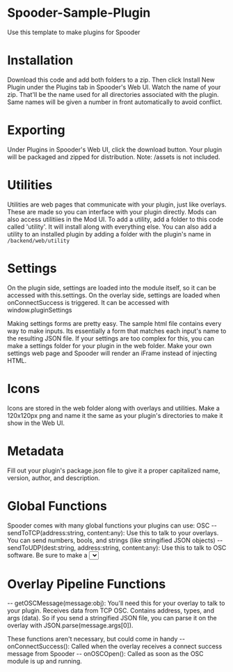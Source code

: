 # Spooder-Sample-Plugin
Use this template to make plugins for Spooder

# Installation
Download this code and add both folders to a zip. Then click Install New Plugin under the Plugins tab in Spooder's Web UI. Watch the name of your zip. That'll be the name used for all directories associated with the plugin. Same names will be given a number in front automatically to avoid conflict.

# Exporting
Under Plugins in Spooder's Web UI, click the download button. Your plugin will be packaged and zipped for distribution. Note: /assets is not included.

# Utilities
Utilities are web pages that communicate with your plugin, just like overlays. These are made so you can interface with your plugin directly. Mods can also access utilitiies in the Mod UI. To add a utility, add a folder to this code called 'utility'. It will install along with everything else. You can also add a utility to an installed plugin by adding a folder with the plugin's name in `/backend/web/utility`

# Settings
On the plugin side, settings are loaded into the module itself, so it can be accessed with this.settings.
On the overlay side, settings are loaded when onConnectSuccess is triggered. It can be accessed with window.pluginSettings

Making settings forms are pretty easy. The sample html file contains every way to make inputs. Its essentially a form that matches each input's name to the resulting JSON file. If your settings are too complex for this, you can make a settings folder for your plugin in the web folder. Make your own settings web page and Spooder will render an iFrame instead of injecting HTML.

# Icons
Icons are stored in the web folder along with overlays and utilities. Make a 120x120px png and name it the same as your plugin's directories to make it show in the Web UI.

# Metadata
Fill out your plugin's package.json file to give it a proper capitalized name, version, author, and description.

# Global Functions
Spooder comes with many global functions your plugins can use:
OSC
-- sendToTCP(address:string, content:any): Use this to talk to your overlays. You can send numbers, bools, and strings (like stringified JSON objects)
-- sendToUDP(dest:string, address:string, content:any): Use this to talk to OSC software. Be sure to make a <select> field with the udpselect attribute in your settings form to let the user define which machine to send the messages to.
Chat
-- chatisFirstMessage(message:obj): Returns true or false whether the message is the user’s first message to your channel
-- chatIsReturningChatter(message:obs): Returns true or false whether the message is from a returning chatter.
-- chatIsMod(message:obj): Returns true or false whether the user who sent this message is a moderator.
-- chatIsSubscriber(message:obj): Returns true or false whether the user who sent this message is a subscriber.
-- chatIsBroadcaster(message:obj): Returns true or false whether the user who sent this message is the broadcaster
-- getChatters(type:string): Returns an array of usernames for a specific type. Available types are: mod, vip, all
Moderation
-- blacklistUser(viewername:string, duration:number (millis): Locks a user from using chat commands for the duration.
-- lockEvent(moduser:string, modCommand:string, target:string): Locks an event from use in chat. moduser is to tell which mod is calling, and modCommand is a boolean
-- lockPlugin(moduser:string, modCommand:string, target:string): Locks an plugin from use in chat. moduser is to tell which mod is calling, and modCommand is a boolean
-- setSpamguard(isOn:boolean): Turns on Spamguard which will lock out individual users for 60 seconds when spamming 6 commands each less than 2 seconds apart.
OBS
-- callOBS(name:string, data:any): Make calls to the OBS websocket module to get data and send commands.
  
# Overlay Pipeline Functions
-- getOSCMessage(message:obj): You'll need this for your overlay to talk to your plugin. Receives data from TCP OSC. Contains address, types, and args (data). So if you send a stringified JSON file, you can parse it on the overlay with JSON.parse(message.args[0]).
  
These functions aren't necessary, but could come in handy
-- onConnectSuccess(): Called when the overlay receives a connect success message from Spooder
-- onOSCOpen(): Called as soon as the OSC module is up and running.

